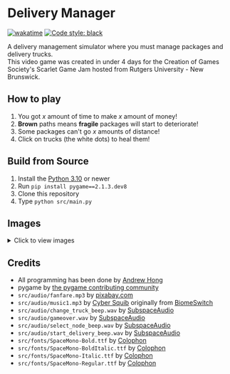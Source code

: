 # Delivery Manager
[![wakatime](https://wakatime.com/badge/user/9797ee4f-4108-45bb-8fc2-b36b9c1a1c89/project/f20bafde-ecd1-43bc-9f89-d18ac71ac5d0.svg)](https://wakatime.com/badge/user/9797ee4f-4108-45bb-8fc2-b36b9c1a1c89/project/f20bafde-ecd1-43bc-9f89-d18ac71ac5d0)
[![Code style: black](https://img.shields.io/badge/code%20style-black-000000.svg)](https://github.com/psf/black)

A delivery management simulator where you must manage packages and delivery trucks.\
This video game was created in under 4 days for the Creation of Games Society's Scarlet Game Jam hosted from Rutgers University - New Brunswick.

## How to play
1. You got _x_ amount of time to make _x_ amount of money!
2. **Brown** paths means **fragile** packages will start to deteriorate!
3. Some packages can't go _x_ amounts of distance!
4. Click on trucks (the white dots) to heal them!

## Build from Source
1. Install the [Python 3.10](https://python.org/) or newer
2. Run `pip install pygame==2.1.3.dev8`
3. Clone this repository
4. Type `python src/main.py`

## Images
<details>
<summary>Click to view images</summary>

![image info](/images/img1.png)

</details>

## Credits
 - All programming has been done by [Andrew Hong](https://github.com/novialriptide)
 - pygame by [the pygame contributing community](https://github.com/pygame/pygame)
 - `src/audio/fanfare.mp3` by [pixabay.com](https://pixabay.com/)
 - `src/audio/music1.mp3` by [Cyber Squib](https://itch.io/profile/cyber-squib) originally from [BiomeSwitch](https://github.com/novialriptide/BiomeSwitch)
 - `src/audio/change_truck_beep.wav` by [SubspaceAudio](https://opengameart.org/content/512-sound-effects-8-bit-style)
 - `src/audio/gameover.wav` by [SubspaceAudio](https://opengameart.org/content/512-sound-effects-8-bit-style)
 - `src/audio/select_node_beep.wav` by [SubspaceAudio](https://opengameart.org/content/512-sound-effects-8-bit-style)
 - `src/audio/start_delivery_beep.wav` by [SubspaceAudio](https://opengameart.org/content/512-sound-effects-8-bit-style)
 - `src/fonts/SpaceMono-Bold.ttf` by [Colophon](https://fonts.google.com/specimen/Space+Mono)
 - `src/fonts/SpaceMono-BoldItalic.ttf` by [Colophon](https://fonts.google.com/specimen/Space+Mono)
 - `src/fonts/SpaceMono-Italic.ttf` by [Colophon](https://fonts.google.com/specimen/Space+Mono)
 - `src/fonts/SpaceMono-Regular.ttf` by [Colophon](https://fonts.google.com/specimen/Space+Mono)